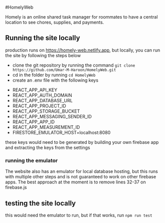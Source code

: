 #HomelyWeb

Homely is an online shared task manager for roommates to have a central location to see chores, supplies, and payments. 

## Running the site locally
production runs on https://homely-web.netlify.app, but locally, you can run the site by following the steps below

* clone the git repository by running the command `git clone https://github.com/Umar-M-Haroon/HomelyWeb.git`
* cd in the folder by running `cd HomelyWeb`
* create an .env file with the following keys

- REACT_APP_API_KEY
- REACT_APP_AUTH_DOMAIN
- REACT_APP_DATABASE_URL
- REACT_APP_PROJECT_ID
- REACT_APP_STORAGE_BUCKET
- REACT_APP_MESSAGING_SENDER_ID
- REACT_APP_APP_ID
- REACT_APP_MEASUREMENT_ID
- FIRESTORE_EMULATOR_HOST=localhost:8080

these keys would need to be generated by building your own firebase app and extracting the keys from the settings

### running the emulator
The website also has an emulator for local database hosting, but this runs with multiple other steps and is not guaranteed to work on other firebase apps. The best approach at the moment is to remove lines 32-37 on firebase.js

## testing the site locally
this would need the emulator to run, but if that works, run `npm run test`
